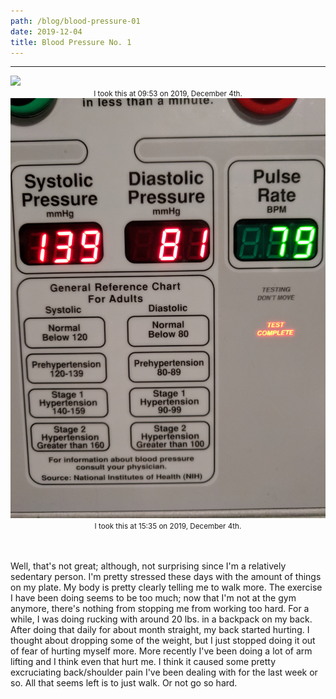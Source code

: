 ```yaml
---
path: /blog/blood-pressure-01
date: 2019-12-04
title: Blood Pressure No. 1
---
```

***

<div class="row">
  <div class="col-md-6">
    <img src="../images/blogs/2019-12-04/IMG_20191204_095303.jpg" />
    <center>
      <small>I took this at 09:53 on 2019, December 4th.</small>
    </center>
  </div>
  <div class="col-md-6">
    <img src="../images/blogs/2019-12-04/IMG_20191204_153523.jpg" />
    <center>
      <small>I took this at 15:35 on 2019, December 4th.</small>
    </center>
  </div>
</div>
<br />
<br />

Well, that's not great; although, not surprising since I'm a relatively sedentary person. I'm pretty stressed
these days with the amount of things on my plate. My body is pretty clearly telling me to walk more. The exercise
I have been doing seems to be too much; now that I'm not at the gym anymore, there's nothing from stopping me from
working too hard. For a while, I was doing rucking with around 20 lbs. in a backpack on my back. After doing that
daily for about month straight, my back started hurting. I thought about dropping some of the weight, but I just
stopped doing it out of fear of hurting myself more. More recently I've been doing a lot of arm lifting and I think
even that hurt me. I think it caused some pretty excruciating back/shoulder pain I've been dealing with for the last
week or so. All that seems left is to just walk. Or not go so hard.
